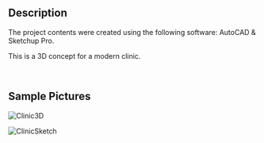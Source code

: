 ## Description

The project contents were created using the following software: AutoCAD & Sketchup Pro.

This is a 3D concept for a modern clinic.

</br>

## Sample Pictures

![Clinic3D](https://github.com/GoodbyeKittyy/3D-Clinic-Design/assets/161730857/1454ee38-b631-4794-8848-314e93a6b4fd)


![ClinicSketch](https://github.com/GoodbyeKittyy/3D-Clinic-Design/assets/161730857/36f5b5d4-dec1-4267-b73c-4bb8099f1d72)
